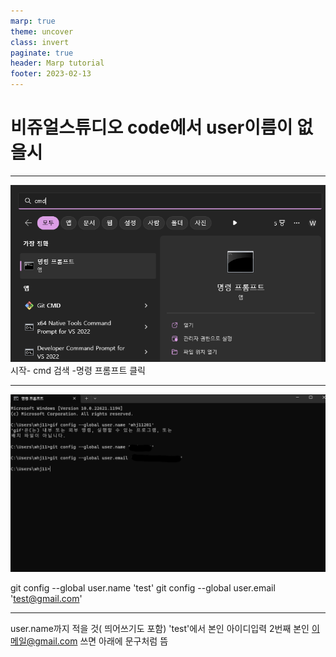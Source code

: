 ```yaml
---
marp: true
theme: uncover
class: invert
paginate: true
header: Marp tutorial
footer: 2023-02-13
---
```

# 비쥬얼스튜디오 code에서 user이름이 없을시

---

 ![h:400](./Vscondnotname/img.png)
 시작- cmd 검색 -명령 프롬프트 클릭

 ---
![h:400](./Vscondnotname/img2.png)

git config --global user.name 'test' 
git config --global user.email 'test@gmail.com'


---

user.name까지 적을 것( 띄어쓰기도 포함) 'test'에서 본인 아이디입력
2번째 본인 이메일@gmail.com 쓰면 아래에 문구처럼 뜸